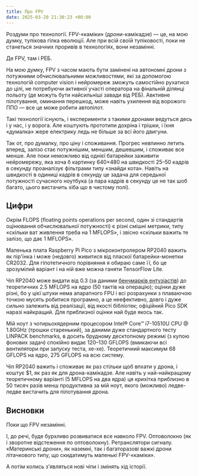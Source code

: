 ```yaml
---
title: Про FPV
date: 2025-03-20 21:30:23 +00:00
---
```


Роздуми про технології. FPV-«каміки» (дрони-камікадзе) — це, на мою думку, тупікова гілка еволюції. Але при всій своїй тупіковості, поки не станеться значних проривів в технологіях, вони незамінні.

Де FPV, там і РЕБ.

На мою думку, FPV з часом мають бути замінені на автономні дрони з потужними обчислювальними можливостями, які за допомогою технологій computer vision і нейромереж зможуть самостійно рухатися до цілі, не потребуючи активної участі оператора на фінальній ділянці польоту (де можуть бути найсильніші завади від РЕБ). Авктивне пілотування, оминання перешкод, може навіть ухилення від ворожого ППО — все це може робити автопілот.

Такі технології існують, і експерименти з такими дронами ведуться десь і у нас, і у ворога. Але коштують прототипи дохріна і трішки, і їхня «думалка» жере електрику ледь не більше за всі його двигуни.

Так от, про думалку, про ціну і споживання. Прогрес невпинно летить вперед, залізо стає потужнішим, меншим, дешевшим, і споживає все менше. Але поки неможливо від однієї батарейки заживити нейромережу, яка хоча б картинку 640×480 на швидкості 25–50 кадрів в секунду проаналізує фільтрами типу «знайди кота». Навіть на швидкості в одиниці кадрів в секунду це задача для середьної потужності сучасного ноутбука (а пара кадрів в секунду це не так шоб багато, цього вистачить хіба що в чистому полі).


## Цифри

Окрім FLOPS (floating points operations per second, один зі стандартів оцінювання обчислювальної потужності) є різні смішні метрики, типу «скільки ват живлення треба на 1 MFLOPS», і звісно «скільки важить те залізо, що дає 1 MFLOPS».

Маленька плата Raspberry Pi Pico з мікроконтролером RP2040 важить як пір'їнка і може (недовго) живитися від пласкої батарейки-монетки CR2032. Для гіпотетичного порівняння я обираю саме її, бо це зрозумілий варіант і на ній вже можна ганяти TensorFlow Lite.

Чіп RP2040 може видати від 0.3 (за даними [бенчмарків ентузіастів][1]) до теоретичних 2.5 MFLOPS на ядро (50 тактів на операцію); оцінки дуже різні, бо у цієї штуки нема апаратного FPU і всі розрахунки з плаваючою точкою мусять робитися програмно, а це неефективно, довго і дуже сильно залежить від реалізації, від якості бібліотек; офіційний Pico SDK наразі найкращий. Для приблизної оцінки най буде якось так.

Мій ноут з чотирьохядерним процесором Intel® Core™ i7-10510U CPU @ 1.80GHz (трошки старенький), за даними дуже стандартного тесту LINPACK benchmarks, в досить брудному десктопному режимі (з купою фонових задач) спокійно видає 120–130 GFLOPS (вмикаючи всі вентилятори при запуску теста, хе-хе). Теоретичний максимум 68 GFLOPS на ядро, 275 GFLOPS на всю систему.

Чіп RP2040 важить і споживає як раз стільки щоб впхати у дрона, і коштує $1, як раз як для дрона-камікадзе. Але навіть у най-найкращому теоретичному варіанті (5 MFLOPS на два ядра) ця крихітка приблизно в 50 тисяч разів менш продуктивна за мій ноут, якого (можливо) ледве-ледве вистачить для пілотування дрона.


## Висновки

Поки що FPV незамінні.

І, до речі, буде бурхливо розвиватися все навколо FPV. Оптоволокно (як і зворотне відстеження по оптоволокну). Ретранслятори сигналу. «Материнські дрони», як наземні, так і багаторазові важкі дрони літачкового типу, що скидатимуть маленькі FPV-«каміки».

А потім колись з'являться нові чіпи і змінять хід історії.

[1]: https://github.com/tana/pico_float_bench
